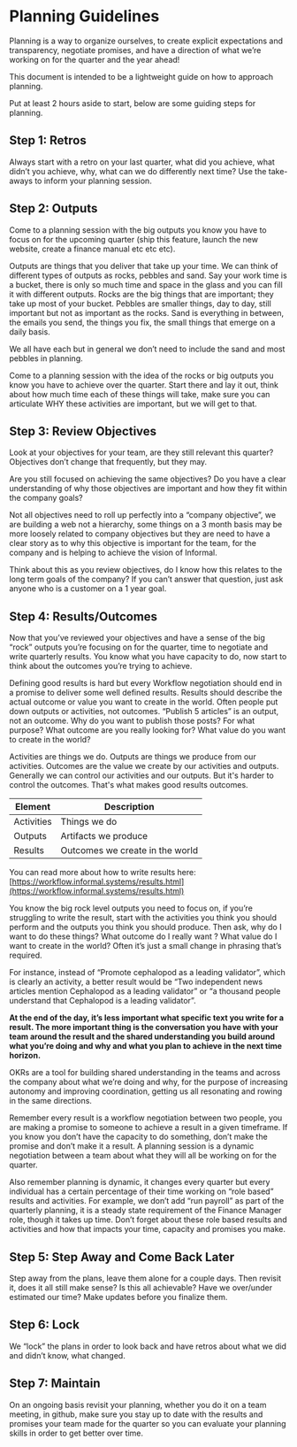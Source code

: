 # Planning Guidelines

Planning is a way to organize ourselves, to create explicit expectations and transparency, negotiate promises, and have a direction of what we’re working on for the quarter and the year ahead!

This document is intended to be a lightweight guide on how to approach planning.

Put at least 2 hours aside to start, below are some guiding steps for planning.

## Step 1: Retros

Always start with a retro on your last quarter, what did you achieve, what didn’t you achieve, why, what can we do differently next time? Use the take-aways to inform your planning session.

## Step 2: Outputs

Come to a planning session with the big outputs you know you have to focus on for the upcoming quarter (ship this feature, launch the new website, create a finance manual etc etc etc).

Outputs are things that you deliver that take up your time. We can think of different types of outputs as rocks, pebbles and sand. Say your work time is a bucket, there is only so much time and space in the glass and you can fill it with different outputs.
Rocks are the big things that are important; they take up most of your bucket.
Pebbles are smaller things, day to day, still important but not as important as the rocks.
Sand is everything in between, the emails you send, the things you fix, the small things that emerge on a daily basis.

We all have each but in general we don’t need to include the sand and most pebbles in planning.

Come to a planning session with the idea of the rocks or big outputs you know you have to achieve over the quarter. Start there and lay it out, think about how much time each of these things will take, make sure you can articulate WHY these activities are important, but we will get to that.

## Step 3: Review Objectives

Look at your objectives for your team, are they still relevant this quarter? Objectives don’t change that frequently, but they may.

Are you still focused on achieving the same objectives? Do you have a clear understanding of why those objectives are important and how they fit within the company goals?

Not all objectives need to roll up perfectly into a “company objective”, we are building a web not a hierarchy, some things on a 3 month basis may be more loosely related to company objectives but they are need to have a clear story as to why this objective is important for the team, for the company and is helping to achieve the vision of Informal.

Think about this as you review objectives, do I know how this relates to the long term goals of the company? If you can’t answer that question, just ask anyone who is a customer on a 1 year goal.

## Step 4: Results/Outcomes

Now that you’ve reviewed your objectives and have a sense of the big “rock” outputs you’re focusing on for the quarter, time to negotiate and write quarterly results. You know what you have capacity to do, now start to think about the outcomes you’re trying to achieve.

Defining good results is hard but every Workflow negotiation should end in a promise to deliver some well defined results. Results should describe the actual outcome or value you want to create in the world. Often people put down outputs or activities, not outcomes. “Publish 5 articles” is an output, not an outcome. Why do you want to publish those posts? For what purpose? What outcome are you really looking for? What value do you want to create in the world?

Activities are things we do. Outputs are things we produce from our activities. Outcomes are the value we create by our activities and outputs. Generally we can control our activities and our outputs. But it's harder to control the outcomes. That's what makes good results outcomes.

| Element    | Description                     |
| ---------- | ------------------------------- |
| Activities | Things we do                    |
| Outputs    | Artifacts we produce            |
| Results    | Outcomes we create in the world |

You can read more about how to write results here: [https://workflow.informal.systems/results.html](https://workflow.informal.systems/results.html)

You know the big rock level outputs you need to focus on, if you’re struggling to write the result, start with the activities you think you should perform and the outputs you think you should produce. Then ask, why do I want to do these things? What outcome do I really want ? What value do I want to create in the world? Often it’s just a small change in phrasing that’s required.

For instance, instead of “Promote cephalopod as a leading validator”, which is clearly an activity, a better result would be “Two independent news articles mention Cephalopod as a leading validator” or “a thousand people understand that Cephalopod is a leading validator”.

**At the end of the day, it’s less important what specific text you write for a result. The more important thing is the conversation you have with your team around the result and the shared understanding you build around what you’re doing and why and what you plan to achieve in the next time horizon.**

OKRs are a tool for building shared understanding in the teams and across the company about what we’re doing and why, for the purpose of increasing autonomy and improving coordination, getting us all resonating and rowing in the same directions.

Remember every result is a workflow negotiation between two people, you are making a promise to someone to achieve a result in a given timeframe. If you know you don’t have the capacity to do something, don’t make the promise and don’t make it a result. A planning session is a dynamic negotiation between a team about what they will all be working on for the quarter.

Also remember planning is dynamic, it changes every quarter but every individual has a certain percentage of their time working on “role based” results and activities. For example, we don’t add “run payroll” as part of the quarterly planning, it is a steady state requirement of the Finance Manager role, though it takes up time. Don’t forget about these role based results and activities and how that impacts your time, capacity and promises you make.

## Step 5: Step Away and Come Back Later

Step away from the plans, leave them alone for a couple days. Then revisit it, does it all still make sense? Is this all achievable? Have we over/under estimated our time? Make updates before you finalize them.

## Step 6: Lock

We “lock” the plans in order to look back and have retros about what we did and didn’t know, what changed.

## Step 7: Maintain

On an ongoing basis revisit your planning, whether you do it on a team meeting, in github, make sure you stay up to date with the results and promises your team made for the quarter so you can evaluate your planning skills in order to get better over time.
